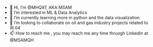 - 👋 Hi, I’m @MHQ97, AKA MSAM
- 👀 I’m interested in ML & Data Analytics
- 🌱 I’m currently learning more in python and the data visualization 
- 💞️ I’m looking to collaborate on oil and gas industry projects related to IR.04
- 📫 How to reach me , you may reach me any time thruogh Linkedin at @MSAMQH

<!---
MHQ97/MHQ97 is a ✨ special ✨ repository because its `README.md` (this file) appears on your GitHub profile.
You can click the Preview link to take a look at your changes.
--->
